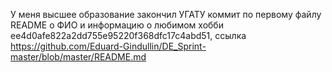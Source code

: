 У меня высшее образование
закончил УГАТУ
коммит по первому файлу README о ФИО и информацию о любимом хобби ee4d0afe822a2dd755e95220f368dfc17c4abd51, 
ссылка https://github.com/Eduard-Gindullin/DE_Sprint-master/blob/master/README.md
